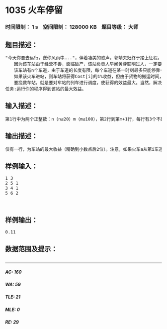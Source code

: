# 1035 火车停留   
### 时间限制： 1 s&nbsp;&nbsp;&nbsp;&nbsp;空间限制： 128000 KB&nbsp;&nbsp;&nbsp;&nbsp;题目等级： 大师  
## 题目描述：  

<pre>
"今天你要去远行，送你风雨中….."，伴着凄美的歌声，郭靖夫妇终于踏上征程。为了尽快到达边疆为国效力，他们搭上了2002次列车。可在途径sweet station时，被该站站长缠住了身，是什么原因呢？   
　　因为该车站由于经营不善，面临破产，该站负责人早闻黄蓉聪明过人，一定要她帮忙出出主意，挽救车站。   
　　该车站有n个车道，由于车道的长度有限，每个车道在某一时刻最多只能停靠一列火车。该站每天将有m列火车从车站经过，其中第i列火车到达车站的时间为Reach[i]，火车上装有价值Cost[i]的货物。   
　　如果该火车进站，则车站将获得Cost[i]的1%收益，但由于货物的搬运时间，该火车将在车站停留一段时间Stay[i]，这段时间内，火车将占用车站中的某一个车道。当然，火车也可以不在站中停靠而直接出站，但这样车站将得不到一分钱。   
　　要挽救车站，就是要对车站的列车进行调度，使获得的效益最大。当然，解决这个问题对于黄蓉来说并不难，但边疆吃紧，时间不等人，你能帮帮黄蓉，让她脱身吗？   
任务:运行你的程序得到该站的最大效益。
</pre>
  
  
## 输入描述：  

<pre>
第1行中为两个正整数：n（n≤20）m（m≤100），第2行到第m+1行，每行有3个不超过1000正整数。第i+1行的3个数分别为：Reach[i]， Cost[i]和Stay[i]，它们用单个空格分隔。
</pre>
  
  
## 输出描述：  

<pre>
仅有一行，为车站的最大收益（精确到小数点后2位）。注意，如果火车a从第i车道离开时，火车b刚好到站（即Reach[a]+Stay[a] =Reach[b]），则它不能进入第i车道。 
</pre>
  
  
## 样例输入：  

<pre>
1 3  
2 5 1  
3 4 1  
5 6 2
  

</pre>
  
  
## 样例输出：  

<pre>
0.11
</pre>
  
  
## 数据范围及提示：  

<pre>
</pre>
  
  
***  

##### AC: 160  
##### WA: 59  
##### TLE: 21  
##### MLE: 0  
##### RE: 29  
